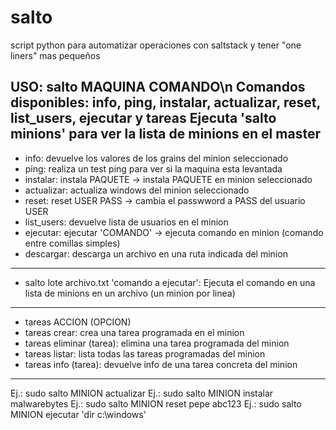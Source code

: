 # salto
script python para automatizar operaciones con saltstack y tener "one liners" mas pequeños

USO: salto MAQUINA COMANDO\n
Comandos disponibles: info, ping, instalar, actualizar, reset, list_users, ejecutar y tareas
Ejecuta 'salto minions' para ver la lista de minions en el master
----------------------------------------------------------------------------------
* info: devuelve los valores de los grains del minion seleccionado
* ping: realiza un test ping para ver si la maquina esta levantada
* instalar: instala PAQUETE -> instala PAQUETE en minion seleccionado
* actualizar: actualiza windows del minion seleccionado
* reset: reset USER PASS -> cambia el passwword a PASS del usuario USER
* list_users: devuelve lista de usuarios en el minion 
* ejecutar: ejecutar 'COMANDO' -> ejecuta comando en minion (comando entre comillas simples)
* descargar: descarga un archivo en una ruta indicada del minion
----------------------------------------------------------------------------------
* salto lote archivo.txt 'comando a ejecutar':
Ejecuta el comando en una lista de minions en un archivo (un minion por linea)
----------------------------------------------------------------------------------
* tareas ACCION (OPCION)
* tareas crear: crea una tarea programada en el minion
* tareas eliminar (tarea): elimina una tarea programada del minion
* tareas listar: lista todas las tareas programadas del minion
* tareas info (tarea): devuelve info de una tarea concreta del minion
-----------------------------------------------------------------------------------
Ej.: sudo salto MINION actualizar
Ej.: sudo salto MINION instalar malwarebytes
Ej.: sudo salto MINION reset pepe abc123
Ej.: sudo salto MINION ejecutar 'dir c:\windows\'